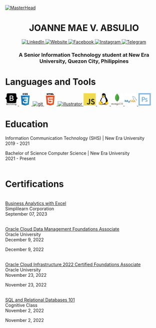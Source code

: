 [![MasterHead](https://media.licdn.com/dms/image/D4E16AQEXU4vGqAdWOQ/profile-displaybackgroundimage-shrink_350_1400/0/1676614113959?e=1704931200&v=beta&t=-a4gOCkhQ-AR05Fb2Da-wSfrmyUTmzEfSksRCiyd6aY)](https://rishavchanda.io)
<h1 align="center">JOANNE MAE V. ABSULIO</h1>
<p align="center">
    <a href="https://www.linkedin.com/in/joanne-mae-absulio-570762266/">
        <img src="https://img.shields.io/badge/linkedin-%230077B5.svg?style=for-the-badge&logo=linkedin&logoColor=white" alt="LinkedIn">
    </a>
    <a href="mailto: joanne.veluz.absulio@gmail.com">
        <img src="https://img.shields.io/badge/Gmail-D14836?style=for-the-badge&logo=gmail&logoColor=white" alt="Website">
    </a>
    <a href="https://www.facebook.com/maeabsl/">
        <img src="https://img.shields.io/badge/Facebook-%231877F2.svg?style=for-the-badge&logo=Facebook&logoColor=white" alt="Facebook">
    </a>
    <a href="https://www.instagram.com/maeabsl/">
        <img src="https://img.shields.io/badge/Instagram-%23E4405F.svg?style=for-the-badge&logo=Instagram&logoColor=white" alt="Instagram">
    </a>
    <a href="https://t.me/jmabsulio">
        <img src="https://img.shields.io/badge/Telegram-2CA5E0?style=for-the-badge&logo=telegram&logoColor=white" alt="Telegram">
    </a>
</p>
<h3 align="center">A Senior Information Technology student at New Era University, Quezon City, Philippines</h3>
<h1 align="left">Languages and Tools</h1>
<p align="left"> <a href="https://getbootstrap.com" target="_blank" rel="noreferrer"> <img src="https://raw.githubusercontent.com/devicons/devicon/master/icons/bootstrap/bootstrap-plain-wordmark.svg" alt="bootstrap" width="40" height="40"/> </a> <a href="https://www.w3schools.com/css/" target="_blank" rel="noreferrer"> <img src="https://raw.githubusercontent.com/devicons/devicon/master/icons/css3/css3-original-wordmark.svg" alt="css3" width="40" height="40"/> </a> <a href="https://git-scm.com/" target="_blank" rel="noreferrer"> <img src="https://www.vectorlogo.zone/logos/git-scm/git-scm-icon.svg" alt="git" width="40" height="40"/> </a> <a href="https://www.w3.org/html/" target="_blank" rel="noreferrer"> <img src="https://raw.githubusercontent.com/devicons/devicon/master/icons/html5/html5-original-wordmark.svg" alt="html5" width="40" height="40"/> </a> <a href="https://www.adobe.com/in/products/illustrator.html" target="_blank" rel="noreferrer"> <img src="https://www.vectorlogo.zone/logos/adobe_illustrator/adobe_illustrator-icon.svg" alt="illustrator" width="40" height="40"/> </a> <a href="https://developer.mozilla.org/en-US/docs/Web/JavaScript" target="_blank" rel="noreferrer"> <img src="https://raw.githubusercontent.com/devicons/devicon/master/icons/javascript/javascript-original.svg" alt="javascript" width="40" height="40"/> </a> <a href="https://www.linux.org/" target="_blank" rel="noreferrer"> <img src="https://raw.githubusercontent.com/devicons/devicon/master/icons/linux/linux-original.svg" alt="linux" width="40" height="40"/> </a> <a href="https://www.mongodb.com/" target="_blank" rel="noreferrer"> <img src="https://raw.githubusercontent.com/devicons/devicon/master/icons/mongodb/mongodb-original-wordmark.svg" alt="mongodb" width="40" height="40"/> </a> <a href="https://www.mysql.com/" target="_blank" rel="noreferrer"> <img src="https://raw.githubusercontent.com/devicons/devicon/master/icons/mysql/mysql-original-wordmark.svg" alt="mysql" width="40" height="40"/> </a> <a href="https://www.photoshop.com/en" target="_blank" rel="noreferrer"> <img src="https://raw.githubusercontent.com/devicons/devicon/master/icons/photoshop/photoshop-line.svg" alt="photoshop" width="40" height="40"/> </a> </p>
<h1 align="left">Education</h1>
<p align="left">Information Communication Technology (SHS) | New Era University <br>
2019 - 2021 <br></p>
<p align="left">Bachelor of Science Computer Science | New Era University <br>
2021 - Present <br><br></p>
<h1 align="left">Certifications</h1>
<p align ="left"><a href="https://www.simplilearn.com/skillup-certificate-landing?token=eyJjb3Vyc2VfaWQiOiI2NjQiLCJjZXJ0aWZpY2F0ZV91cmwiOiJodHRwczpcL1wvY2VydGlmaWNhdGVzLnNpbXBsaWNkbi5uZXRcL3NoYXJlXC90aHVtYl80NDk4MzU4XzE2OTQwNzE0NzIucG5nIiwidXNlcm5hbWUiOiJOb3JpZWwgUi4gQWNoZXJvIn0%3D&utm_source=shared-certificate&utm_medium=lms&utm_campaign=shared-certificate-promotion&referrer=https%3A%2F%2Flms.simplilearn.com%2Fcourses%2F2738%2FBusiness-Analytics-with-Excel%2Fcertificate%2Fdownload-skillup&%24web_only=true&_branch_match_id=1228126272761800539&_branch_referrer=H4sIAAAAAAAAA8soKSkottLXL87MLcjJ1EssKNDLyczL1k%2FVz3YyMsxyNkoJdU4CAHL%2BFYAlAAAA" ><br>Business Analytics with Excel</a> <br>
                   Simplilearn Corporation <br>
                   September 07, 2023 </center></p>
<p align ="left">
<a href="https://catalog-education.oracle.com/pls/certview/sharebadge?id=9C9E664CDAE6263E64C19578F858D27149CD9A9C4708E4CDE6EC07D24B2E287B&fbclid=IwAR35LNBhQmNWmxbKfIlm8KlbDVzr-x4yJ-7gHOF3ixLRDIVSSbIZyummgek"><br>Oracle Cloud Data Management Foundations Associate</a> <br>
                   Oracle University <br>
                   December 9, 2022 </center><br></p>
                   December 9, 2022 </center></p>
<p align ="left">
<a href="https://catalog-education.oracle.com/pls/certview/sharebadge?id=0EB79B5FF329CC2E00E4282868C8DF999A79A88FAE3250C3E77CABF51C8EBDE4&fbclid=IwAR3XS1StGkj_o3_VNGUu7QjDDqPmmgi2tFNkKzXpby2Rud4vck-bMULkapQ#"><br>Oracle Cloud Infrastructure 2022 Certified Foundations Associate</a> <br>
                   Oracle University <br>
                   November 23, 2022 </center><br></p>
                   November 23, 2022 </center></p>
<p align ="left">
<a href="https://courses.cognitiveclass.ai/certificates/cc986a107d5a4ebbb18a7235d65735de"><br>SQL and Relational Databases 101</a> <br>
                   Cognitive Class <br>
                   November 2, 2022 </center><br></p>
                   November 2, 2022 </center></p>

